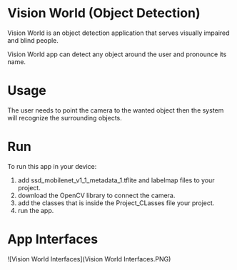 # Vision World (Object Detection)

Vision World is an object detection application that serves visually impaired and blind people.

Vision World app can detect any object around the user and pronounce its name.


# Usage

The user needs to point the camera to the wanted object then the system will recognize the surrounding objects.


# Run

To run this app in your device:
1) add ssd_mobilenet_v1_1_metadata_1.tflite and labelmap files to your project.
2) download the OpenCV library to connect the camera.
3) add the classes that is inside the Project_CLasses file your project.
4) run the app.


# App Interfaces

![Vision World Interfaces](Vision World Interfaces.PNG)







